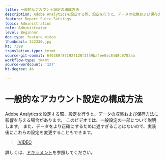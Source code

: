 ```yaml
---
title: 一般的なアカウント設定の構成方法
description: Adobe Analyticsを設定する際、設定を行うと、データの収集および保存方法に影響を与える場合があります。 このビデオでは、一般設定の一部について説明します。 また、データをより正確にするために遅すぎることはないので、実装後にこれらの設定を変更することもできます。
feature: Report Suite Settings
topic: Administration
role: Administrator
level: Beginner
doc-type: feature video
thumbnail: 332330.jpg
kt: 7399
translation-type: tm+mt
source-git-commit: 646380f871927120f3f59ba4ee0ac84d8c6782aa
workflow-type: tm+mt
source-wordcount: '127'
ht-degree: 4%

---
```



# 一般的なアカウント設定の構成方法

Adobe Analyticsを設定する際、設定を行うと、データの収集および保存方法に影響を与える場合があります。 このビデオでは、一般設定の一部について説明します。 また、データをより正確にするために遅すぎることはないので、実装後にこれらの設定を変更することもできます。

>[!VIDEO](https://video.tv.adobe.com/v/332330/?quality=12&learn=on)

詳しくは、[ドキュメント](https://experienceleague.adobe.com/docs/analytics/admin/admin-tools/general-acct-settings-admin.html?lang=en#admin-tools)を参照してください。
